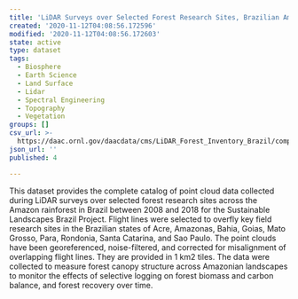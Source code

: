 ```yaml
---
title: 'LiDAR Surveys over Selected Forest Research Sites, Brazilian Amazon, 2008-2018'
created: '2020-11-12T04:08:56.172596'
modified: '2020-11-12T04:08:56.172603'
state: active
type: dataset
tags:
  - Biosphere
  - Earth Science
  - Land Surface
  - Lidar
  - Spectral Engineering
  - Topography
  - Vegetation
groups: []
csv_url: >-
  https://daac.ornl.gov/daacdata/cms/LiDAR_Forest_Inventory_Brazil/comp/cms_brazil_lidar_tile_inventory.csv
json_url: ''
published: 4

---
```

This dataset provides the complete catalog of point cloud data collected during LiDAR surveys over selected forest research sites across the Amazon rainforest in Brazil between 2008 and 2018 for the Sustainable Landscapes Brazil Project. Flight lines were selected to overfly key field research sites in the Brazilian states of Acre, Amazonas, Bahia, Goias, Mato Grosso, Para, Rondonia, Santa Catarina, and Sao Paulo. The point clouds have been georeferenced, noise-filtered, and corrected for misalignment of overlapping flight lines. They are provided in 1 km2 tiles. The data were collected to measure forest canopy structure across Amazonian landscapes to monitor the effects of selective logging on forest biomass and carbon balance, and forest recovery over time.
